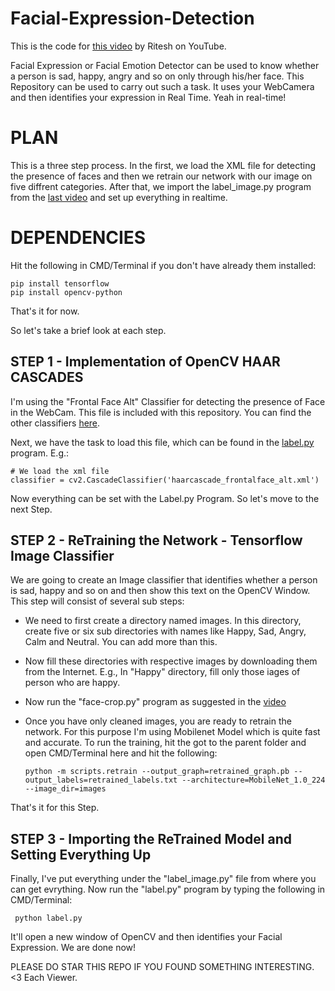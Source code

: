 # Facial-Expression-Detection

This is the code for [this video](https://youtu.be/Dqa-3N8VZbw) by Ritesh on YouTube.

Facial Expression or Facial Emotion Detector can be used to know whether a person is sad, happy, angry and so on only through his/her face. This Repository can be used to carry out such a task. It uses your WebCamera and then identifies your expression in Real Time. Yeah in real-time!

# PLAN

This is a three step process. In the first, we load the XML file for detecting the presence of faces and then we retrain our network with our image on five diffrent categories. After that, we import the label_image.py program from the [last video]() and set up everything in realtime.

# DEPENDENCIES

Hit the following in CMD/Terminal if you don't have already them installed:

    pip install tensorflow
    pip install opencv-python
    
That's it for now.

So let's take a brief look at each step.

## STEP 1 - Implementation of OpenCV HAAR CASCADES

I'm using the "Frontal Face Alt" Classifier for detecting the presence of Face in the WebCam. This file is included with this repository. You can find the other classifiers [here](https://github.com/opencv/opencv/tree/master/data/haarcascades).

Next, we have the task to load this file, which can be found in the [label.py](https://github.com/MauryaRitesh/Facial-Expression-Detection/blob/master/label.py) program. E.g.:

    # We load the xml file
    classifier = cv2.CascadeClassifier('haarcascade_frontalface_alt.xml')

Now everything can be set with the Label.py Program. So let's move to the next Step.

## STEP 2 - ReTraining the Network - Tensorflow Image Classifier

We are going to create an Image classifier that identifies whether a person is sad, happy and so on and then show this text on the OpenCV Window.
This step will consist of several sub steps:

- We need to first create a directory named images. In this directory, create five or six sub directories with names like Happy, Sad, Angry, Calm and Neutral. You can add more than this.
- Now fill these directories with respective images by downloading them from the Internet. E.g., In "Happy" directory, fill only those iages of person who are happy.
- Now run the "face-crop.py" program as suggested in the [video](https://youtu.be/Dqa-3N8VZbw)
- Once you have only cleaned images, you are ready to retrain the network. For this purpose I'm using Mobilenet Model which is quite fast and accurate. To run the training, hit the got to the parent folder and open CMD/Terminal here and hit the following:

      python -m scripts.retrain --output_graph=retrained_graph.pb --output_labels=retrained_labels.txt --architecture=MobileNet_1.0_224 --image_dir=images

That's it for this Step.

## STEP 3 - Importing the ReTrained Model and Setting Everything Up

Finally, I've put everything under the "label_image.py" file from where you can get evrything.
Now run the "label.py" program by typing the following in CMD/Terminal:
      
     python label.py
     
It'll open a new window of OpenCV and then identifies your Facial Expression.
We are done now!


PLEASE DO STAR THIS REPO IF YOU FOUND SOMETHING INTERESTING. <3 Each Viewer.

